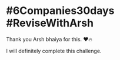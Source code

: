 # #6Companies30days #ReviseWithArsh

Thank you Arsh bhaiya for this. ❤️🔥

I will definitely complete this challenge.
